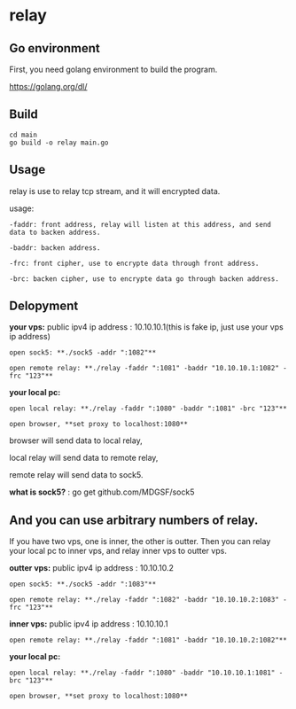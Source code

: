 # relay

## Go environment

First, you need golang environment to build the program.

https://golang.org/dl/

## Build

```
cd main
go build -o relay main.go
```

## Usage

relay is use to relay tcp stream, and it will encrypted data.

usage:

    -faddr: front address, relay will listen at this address, and send data to backen address.

    -baddr: backen address.

    -frc: front cipher, use to encrypte data through front address.

    -brc: backen cipher, use to encrypte data go through backen address.

## Delopyment

**your vps:** public ipv4 ip address : 10.10.10.1(this is fake ip, just use your vps ip address)

    open sock5: **./sock5 -addr ":1082"**

    open remote relay: **./relay -faddr ":1081" -baddr "10.10.10.1:1082" -frc "123"**

**your local pc:**

    open local relay: **./relay -faddr ":1080" -baddr ":1081" -brc "123"**

    open browser, **set proxy to localhost:1080**

browser will send data to local relay,

local relay will send data to remote relay,

remote relay will send data to sock5.

**what is sock5?** : go get github.com/MDGSF/sock5

## And you can use arbitrary numbers of relay.

If you have two vps, one is inner, the other is outter. Then you can relay your local pc to inner vps, and relay inner vps to outter vps.

**outter vps:** public ipv4 ip address : 10.10.10.2

    open sock5: **./sock5 -addr ":1083"**

    open remote relay: **./relay -faddr ":1082" -baddr "10.10.10.2:1083" -frc "123"**

**inner vps:** public ipv4 ip address : 10.10.10.1

    open remote relay: **./relay -faddr ":1081" -baddr "10.10.10.2:1082"**

**your local pc:**

    open local relay: **./relay -faddr ":1080" -baddr "10.10.10.1:1081" -brc "123"**

    open browser, **set proxy to localhost:1080**


